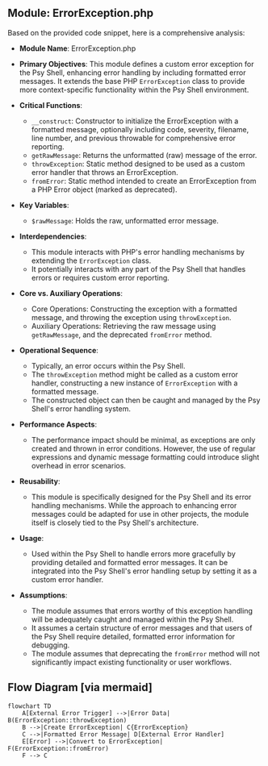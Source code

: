 ## Module: ErrorException.php
Based on the provided code snippet, here is a comprehensive analysis:

- **Module Name**: ErrorException.php

- **Primary Objectives**: This module defines a custom error exception for the Psy Shell, enhancing error handling by including formatted error messages. It extends the base PHP `ErrorException` class to provide more context-specific functionality within the Psy Shell environment.

- **Critical Functions**:
    - `__construct`: Constructor to initialize the ErrorException with a formatted message, optionally including code, severity, filename, line number, and previous throwable for comprehensive error reporting.
    - `getRawMessage`: Returns the unformatted (raw) message of the error.
    - `throwException`: Static method designed to be used as a custom error handler that throws an ErrorException.
    - `fromError`: Static method intended to create an ErrorException from a PHP Error object (marked as deprecated).

- **Key Variables**:
    - `$rawMessage`: Holds the raw, unformatted error message.

- **Interdependencies**: 
    - This module interacts with PHP's error handling mechanisms by extending the `ErrorException` class.
    - It potentially interacts with any part of the Psy Shell that handles errors or requires custom error reporting.

- **Core vs. Auxiliary Operations**:
    - Core Operations: Constructing the exception with a formatted message, and throwing the exception using `throwException`.
    - Auxiliary Operations: Retrieving the raw message using `getRawMessage`, and the deprecated `fromError` method.

- **Operational Sequence**: 
    - Typically, an error occurs within the Psy Shell.
    - The `throwException` method might be called as a custom error handler, constructing a new instance of `ErrorException` with a formatted message.
    - The constructed object can then be caught and managed by the Psy Shell's error handling system.

- **Performance Aspects**: 
    - The performance impact should be minimal, as exceptions are only created and thrown in error conditions. However, the use of regular expressions and dynamic message formatting could introduce slight overhead in error scenarios.

- **Reusability**: 
    - This module is specifically designed for the Psy Shell and its error handling mechanisms. While the approach to enhancing error messages could be adapted for use in other projects, the module itself is closely tied to the Psy Shell's architecture.

- **Usage**: 
    - Used within the Psy Shell to handle errors more gracefully by providing detailed and formatted error messages. It can be integrated into the Psy Shell's error handling setup by setting it as a custom error handler.

- **Assumptions**:
    - The module assumes that errors worthy of this exception handling will be adequately caught and managed within the Psy Shell.
    - It assumes a certain structure of error messages and that users of the Psy Shell require detailed, formatted error information for debugging.
    - The module assumes that deprecating the `fromError` method will not significantly impact existing functionality or user workflows.
## Flow Diagram [via mermaid]
```mermaid
flowchart TD
    A[External Error Trigger] -->|Error Data| B(ErrorException::throwException)
    B -->|Create ErrorException| C{ErrorException}
    C -->|Formatted Error Message| D[External Error Handler]
    E[Error] -->|Convert to ErrorException| F(ErrorException::fromError)
    F --> C
```
